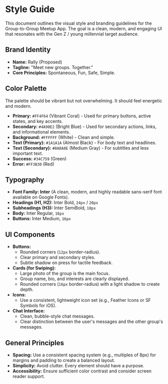 # Style Guide

This document outlines the visual style and branding guidelines for the Group-to-Group Meetup App. The goal is a clean, modern, and engaging UI that resonates with the Gen Z / young millennial target audience.

## Brand Identity

*   **Name:** Rally (Proposed)
*   **Tagline:** "Meet new groups. Together."
*   **Core Principles:** Spontaneous, Fun, Safe, Simple.

## Color Palette

The palette should be vibrant but not overwhelming. It should feel energetic and modern.

*   **Primary:** `#FF4F64` (Vibrant Coral) - Used for primary buttons, active states, and key accents.
*   **Secondary:** `#4A90E2` (Bright Blue) - Used for secondary actions, links, and informational elements.
*   **Background:** `#FFFFFF` (White) - Clean and simple.
*   **Text (Primary):** `#1A1A1A` (Almost Black) - For body text and headlines.
*   **Text (Secondary):** `#8A8A8E` (Medium Gray) - For subtitles and less important text.
*   **Success:** `#34C759` (Green)
*   **Error:** `#FF3B30` (Red)

## Typography

*   **Font Family:** **Inter** (A clean, modern, and highly readable sans-serif font available on Google Fonts).
*   **Headings (H1, H2):** Inter Bold, `24px` / `20px`
*   **Subheadings (H3):** Inter SemiBold, `18px`
*   **Body:** Inter Regular, `16px`
*   **Buttons:** Inter Medium, `16px`

## UI Components

*   **Buttons:**
    *   Rounded corners (`12px` border-radius).
    *   Clear primary and secondary styles.
    *   Subtle shadow on press for tactile feedback.
*   **Cards (for Swiping):**
    *   Large photo of the group is the main focus.
    *   Group name, bio, and interests are clearly displayed.
    *   Rounded corners (`16px` border-radius) with a light shadow to create depth.
*   **Icons:**
    *   Use a consistent, lightweight icon set (e.g., Feather Icons or SF Symbols for iOS).
*   **Chat Interface:**
    *   Clean, bubble-style chat messages.
    *   Clear distinction between the user's messages and the other group's messages.

## General Principles

*   **Spacing:** Use a consistent spacing system (e.g., multiples of 8px) for margins and padding to create a balanced layout.
*   **Simplicity:** Avoid clutter. Every element should have a purpose.
*   **Accessibility:** Ensure sufficient color contrast and consider screen reader support.
